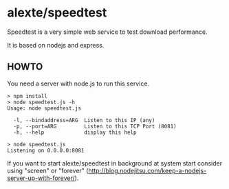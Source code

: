 alexte/speedtest
================

Speedtest is a very simple web service to test download performance.

It is based on nodejs and express.

HOWTO
-----

You need a server with node.js to run this service.

```
> npm install 
> node speedtest.js -h
Usage: node speedtest.js

  -l, --bindaddress=ARG  Listen to this IP (any)
  -p, --port=ARG         Listen to this TCP Port (8081)
  -h, --help             display this help

> node speedtest.js
Listening on 0.0.0.0:8081

```

If you want to start alexte/speedtest in background at system start consider using "screen" or "forever"
(http://blog.nodejitsu.com/keep-a-nodejs-server-up-with-forever/). 
